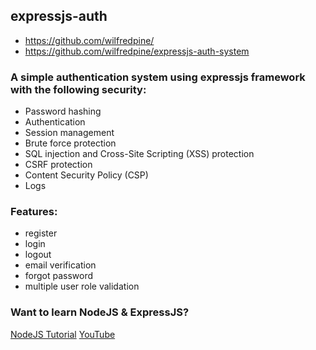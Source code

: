 ## expressjs-auth

- https://github.com/wilfredpine/
- https://github.com/wilfredpine/expressjs-auth-system

### A simple authentication system using expressjs framework with the following security:

- Password hashing
- Authentication
- Session management
- Brute force protection
- SQL injection and Cross-Site Scripting (XSS) protection
- CSRF protection
- Content Security Policy (CSP)
- Logs

### Features:

- register
- login
- logout
- email verification
- forgot password
- multiple user role validation

### Want to learn NodeJS & ExpressJS?

[NodeJS Tutorial](https://github.com/wilfredpine/NodeJS-Tutorial)
[YouTube](https://www.youtube.com/@confired-official/)